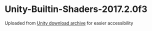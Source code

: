 # Unity-Builtin-Shaders-2017.2.0f3
Uploaded from [Unity download archive](https://unity3d.com/get-unity/download/archive) for easier accessibility
